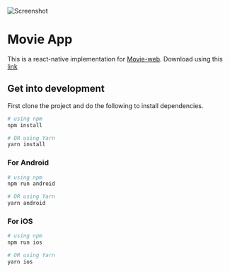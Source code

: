 ![Screenshot](http://github.com/callmearta/movie-app/blob/main/banner.png?raw=true)




# Movie App

This is a react-native implementation for [Movie-web](https://movie-web.app/). Download using this [link](https://raw.githubusercontent.com/callmearta/movie-app/main/android/app/debug/app-debug.apk)

## Get into development

First clone the project and do the following to install dependencies.

```bash
# using npm
npm install

# OR using Yarn
yarn install
```

### For Android

```bash
# using npm
npm run android

# OR using Yarn
yarn android
```

### For iOS

```bash
# using npm
npm run ios

# OR using Yarn
yarn ios
```